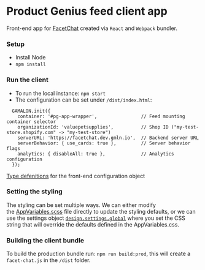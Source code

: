 # Product Genius feed client app

Front-end app for [FacetChat](https://github.com/gamalon/facetchat) created via `React` and `Webpack` bundler.

### Setup

* Install Node
* `npm install`

### Run the client

* To run the local instance: `npm start`
* The configuration can be set under `/dist/index.html`:
```
  GAMALON.init({
    container: '#pg-app-wrapper',                // Feed mounting container selector
    organizationId: 'valuepetsupplies',          // Shop ID ("my-test-store.shopify.com" -> "my-test-store")
    serverURL: 'https://facetchat.dev.gmln.io',  // Backend server URL
    serverBehavior: { use_cards: true },         // Server behavior flags
    analytics: { disableAll: true },             // Analytics configuration
  });
```
[Type defenitions](https://github.com/gamalon/genius-hackathon-skeleton/blob/main/client/src/entities.js#L981-L1122) for the front-end configuration object

### Setting the styling

The styling can be set multiple ways. We can either modify the [AppVariables.scss](https://github.com/gamalon/genius-hackathon-skeleton/blob/main/client/src/AppVariables.scss) file directly to update the styling defaults, or we can use the settings object [`design.settings.global`](https://github.com/gamalon/genius-hackathon-skeleton/blob/main/client/src/entities.js#L1014) where you set the CSS string that will override the defaults defined in the AppVariables.css.

### Building the client bundle
To build the production bundle run: `npm run build:prod`, this will create a `facet-chat.js` in the `/dist` folder.
